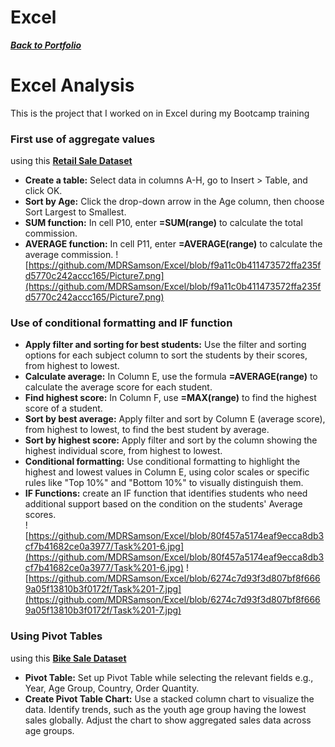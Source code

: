 # Excel
***<a href="https://github.com/MDRSamson/MaryDawnSamson-Portfolio" target="_blank">Back to Portfolio</a>***
# Excel Analysis
This is the project that I worked on in Excel during my Bootcamp training
### First use of aggregate values
using this **<a href="https://docs.google.com/spreadsheets/d/1THlZrzMiRK-98Rsx_Cl9aGtjrTztTKmb/edit?usp=sharing&ouid=102089252926255319219&rtpof=true&sd=true" target="_blank">Retail Sale Dataset</a>**
* **Create a table:** Select data in columns A-H, go to Insert > Table, and click OK.
* **Sort by Age:** Click the drop-down arrow in the Age column, then choose Sort Largest to Smallest.
* **SUM function:** In cell P10, enter **=SUM(range)** to calculate the total commission.
* **AVERAGE function:** In cell P11, enter **=AVERAGE(range)** to calculate the average commission.
![https://github.com/MDRSamson/Excel/blob/f9a11c0b411473572ffa235fd5770c242accc165/Picture7.png](https://github.com/MDRSamson/Excel/blob/f9a11c0b411473572ffa235fd5770c242accc165/Picture7.png)

### Use of conditional formatting and IF function
* **Apply filter and sorting for best students:** Use the filter and sorting options for each subject column to sort the students by their scores, from highest to lowest. 
* **Calculate average:** In Column E, use the formula **=AVERAGE(range)** to calculate the average score for each student. 
* **Find highest score:** In Column F, use **=MAX(range)** to find the highest score of a student. 
* **Sort by best average:** Apply filter and sort by Column E (average score), from highest to lowest, to find the best student by average. 
* **Sort by highest score:** Apply filter and sort by the column showing the highest individual score, from highest to lowest. 
* **Conditional formatting:** Use conditional formatting to highlight the highest and lowest values in Column E, using color scales or specific rules like "Top 10%" and "Bottom 10%" to visually distinguish them. 
* **IF Functions:** create an IF function that identifies students who need additional support based on the condition on the students' Average scores.\
![https://github.com/MDRSamson/Excel/blob/80f457a5174eaf9ecca8db3cf7b41682ce0a3977/Task%201-6.jpg](https://github.com/MDRSamson/Excel/blob/80f457a5174eaf9ecca8db3cf7b41682ce0a3977/Task%201-6.jpg)
![https://github.com/MDRSamson/Excel/blob/6274c7d93f3d807bf8f6669a05f13810b3f0172f/Task%201-7.jpg](https://github.com/MDRSamson/Excel/blob/6274c7d93f3d807bf8f6669a05f13810b3f0172f/Task%201-7.jpg)

### Using Pivot Tables
using this **<a href="https://docs.google.com/spreadsheets/d/1R_JbkuPvA2ZpAcrwhaIqatJ7Cr_wT9Yq/edit?usp=sharing&ouid=102089252926255319219&rtpof=true&sd=true" target="_blank">Bike Sale Dataset</a>**
* **Pivot Table:** Set up Pivot Table while selecting the relevant fields e.g., Year, Age Group, Country, Order Quantity. 
* **Create Pivot Table Chart:** Use a stacked column chart to visualize the data. Identify trends, such as the youth age group having the lowest sales globally. Adjust the chart to show aggregated sales data across age groups.
